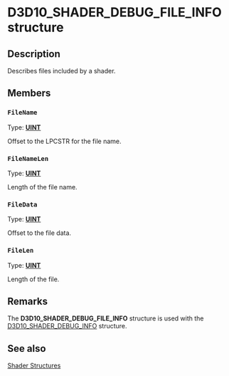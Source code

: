 # D3D10_SHADER_DEBUG_FILE_INFO structure

## Description

Describes files included by a shader.

## Members

### `FileName`

Type: **[UINT](https://learn.microsoft.com/windows/desktop/WinProg/windows-data-types)**

Offset to the LPCSTR for the file name.

### `FileNameLen`

Type: **[UINT](https://learn.microsoft.com/windows/desktop/WinProg/windows-data-types)**

Length of the file name.

### `FileData`

Type: **[UINT](https://learn.microsoft.com/windows/desktop/WinProg/windows-data-types)**

Offset to the file data.

### `FileLen`

Type: **[UINT](https://learn.microsoft.com/windows/desktop/WinProg/windows-data-types)**

Length of the file.

## Remarks

The **D3D10_SHADER_DEBUG_FILE_INFO** structure is used with the [D3D10_SHADER_DEBUG_INFO](https://learn.microsoft.com/windows/win32/api/d3d10_1shader/ns-d3d10_1shader-d3d10_shader_debug_info) structure.

## See also

[Shader Structures](https://learn.microsoft.com/windows/desktop/direct3d10/d3d10-graphics-reference-d3d10-shader-structures)